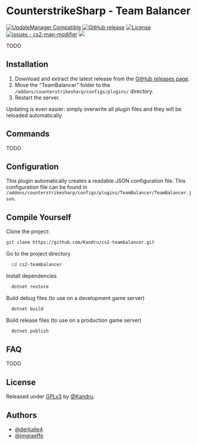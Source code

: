 # CounterstrikeSharp - Team Balancer

[![UpdateManager Compatible](https://img.shields.io/badge/CS2-UpdateManager-darkgreen)](https://github.com/Kandru/cs2-update-manager/)
[![GitHub release](https://img.shields.io/github/release/Kandru/cs2-teambalancer?include_prereleases=&sort=semver&color=blue)](https://github.com/Kandru/cs2-teambalancer/releases/)
[![License](https://img.shields.io/badge/License-GPLv3-blue)](#license)
[![issues - cs2-map-modifier](https://img.shields.io/github/issues/Kandru/cs2-teambalancer)](https://github.com/Kandru/cs2-teambalancer/issues)
[![](https://www.paypalobjects.com/en_US/i/btn/btn_donateCC_LG.gif)](https://www.paypal.com/donate/?hosted_button_id=C2AVYKGVP9TRG)

TODO

## Installation

1. Download and extract the latest release from the [GitHub releases page](https://github.com/Kandru/cs2-teambalancer/releases/).
2. Move the "TeamBalancer" folder to the `/addons/counterstrikesharp/configs/plugins/` directory.
3. Restart the server.

Updating is even easier: simply overwrite all plugin files and they will be reloaded automatically.

## Commands

TODO

## Configuration

This plugin automatically creates a readable JSON configuration file. This configuration file can be found in `/addons/counterstrikesharp/configs/plugins/TeamBalancer/TeamBalancer.json`.

## Compile Yourself

Clone the project:

```bash
git clone https://github.com/Kandru/cs2-teambalancer.git
```

Go to the project directory

```bash
  cd cs2-teambalancer
```

Install dependencies

```bash
  dotnet restore
```

Build debug files (to use on a development game server)

```bash
  dotnet build
```

Build release files (to use on a production game server)

```bash
  dotnet publish
```

## FAQ

TODO

## License

Released under [GPLv3](/LICENSE) by [@Kandru](https://github.com/Kandru).

## Authors

- [@derkalle4](https://www.github.com/derkalle4)
- [@jmgraeffe](https://www.github.com/jmgraeffe)

